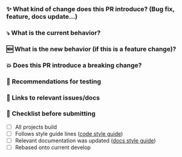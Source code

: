 ### :sparkles: What kind of change does this PR introduce? (Bug fix, feature, docs update...)


### :arrow_heading_down: What is the current behavior?


### :new: What is the new behavior (if this is a feature change)?


### :boom: Does this PR introduce a breaking change?


### :bug: Recommendations for testing


### :memo: Links to relevant issues/docs


### :thinking: Checklist before submitting

- [ ] All projects build
- [ ] Follows style guide lines ([code style guide](https://github.com/MvvmCross/MvvmCross#code-style-guidelines))
- [ ] Relevant documentation was updated ([docs style guide](https://www.mvvmcross.com/documentation/contribute/mvvmcross-docs-style-guide))
- [ ] Rebased onto current develop

